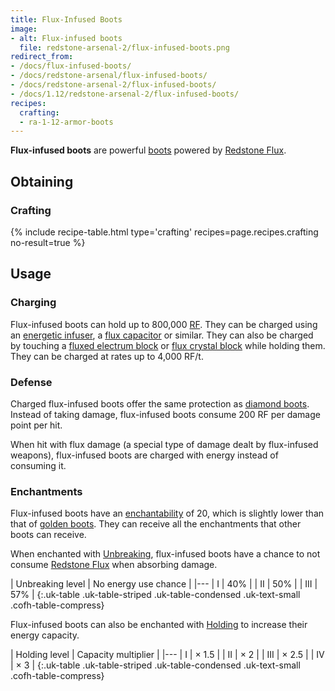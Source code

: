 ```yaml
---
title: Flux-Infused Boots
image:
- alt: Flux-infused boots
  file: redstone-arsenal-2/flux-infused-boots.png
redirect_from:
- /docs/flux-infused-boots/
- /docs/redstone-arsenal/flux-infused-boots/
- /docs/redstone-arsenal-2/flux-infused-boots/
- /docs/1.12/redstone-arsenal-2/flux-infused-boots/
recipes:
  crafting:
  - ra-1-12-armor-boots
---
```


**Flux-infused boots** are powerful
[boots](https://minecraft.gamepedia.com/Boots) powered by [Redstone
Flux](/docs/redstone-flux/).


Obtaining
---------

### Crafting
{% include recipe-table.html type='crafting' recipes=page.recipes.crafting no-result=true %}


Usage
-----

### Charging
Flux-infused boots can hold up to 800,000 [RF](/docs/redstone-flux/). They can
be charged using an [energetic infuser](/docs/1.12/thermal-expansion/energetic-infuser/), a [flux
capacitor](/docs/1.12/thermal-expansion/flux-capacitor/) or similar. They can also be charged by
touching a [fluxed electrum block](/docs/1.12/redstone-arsenal/fluxed-electrum-block/) or [flux
crystal block](/docs/1.12/redstone-arsenal/flux-crystal-block) while holding them. They can be charged
at rates up to 4,000 RF/t.

### Defense
Charged flux-infused boots offer the same protection as [diamond
boots](https://minecraft.gamepedia.com/Diamond_Boots). Instead of taking damage,
flux-infused boots consume 200 RF per damage point per hit.

When hit with flux damage (a special type of damage dealt by flux-infused
weapons), flux-infused boots are charged with energy instead of consuming it.

### Enchantments
Flux-infused boots have an
[enchantability](https://minecraft.gamepedia.com/Enchantability) of 20, which is
slightly lower than that of [golden
boots](https://minecraft.gamepedia.com/Golden_Boots). They can receive all the
enchantments that other boots can receive.

When enchanted with [Unbreaking](https://minecraft.gamepedia.com/Unbreaking),
flux-infused boots have a chance to not consume [Redstone
Flux](/docs/redstone-flux/) when absorbing damage.

| Unbreaking level | No energy use chance |
|---
| I | 40% |
| II | 50% |
| III | 57% |
{:.uk-table .uk-table-striped .uk-table-condensed .uk-text-small .cofh-table-compress}

Flux-infused boots can also be enchanted with [Holding](/docs/1.12/cofh-core/holding/) to
increase their energy capacity.

| Holding level | Capacity multiplier |
|---
| I | × 1.5 |
| II | × 2 |
| III | × 2.5 |
| IV | × 3 |
{:.uk-table .uk-table-striped .uk-table-condensed .uk-text-small .cofh-table-compress}

